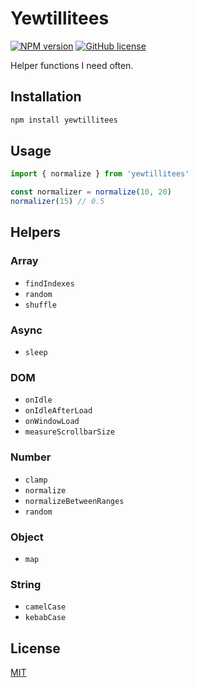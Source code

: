 # Yewtillitees

[![NPM version](https://img.shields.io/npm/v/yewtillitees)](https://www.npmjs.com/package/yewtillitees)
[![GitHub license](https://img.shields.io/github/license/daun/yewtillitees)](./LICENSE)

Helper functions I need often.

## Installation

```js
npm install yewtillitees
```

## Usage

```js
import { normalize } from 'yewtillitees'

const normalizer = normalize(10, 20)
normalizer(15) // 0.5
```

## Helpers

### Array

- `findIndexes`
- `random`
- `shuffle`

### Async

- `sleep`

### DOM

- `onIdle`
- `onIdleAfterLoad`
- `onWindowLoad`
- `measureScrollbarSize`

### Number

- `clamp`
- `normalize`
- `normalizeBetweenRanges`
- `random`

### Object

- `map`

### String

- `camelCase`
- `kebabCase`

## License

[MIT](https://opensource.org/licenses/MIT)
